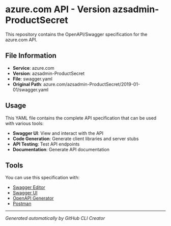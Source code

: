 # azure.com API - Version azsadmin-ProductSecret

This repository contains the OpenAPI/Swagger specification for the azure.com API.

## File Information

- **Service**: azure.com
- **Version**: azsadmin-ProductSecret
- **File**: swagger.yaml
- **Original Path**: azure.com/azsadmin-ProductSecret/2019-01-01/swagger.yaml

## Usage

This YAML file contains the complete API specification that can be used with various tools:

- **Swagger UI**: View and interact with the API
- **Code Generation**: Generate client libraries and server stubs
- **API Testing**: Test API endpoints
- **Documentation**: Generate API documentation

## Tools

You can use this specification with:

- [Swagger Editor](https://editor.swagger.io/)
- [Swagger UI](https://swagger.io/tools/swagger-ui/)
- [OpenAPI Generator](https://openapi-generator.tech/)
- [Postman](https://www.postman.com/)

---

*Generated automatically by GitHub CLI Creator*
